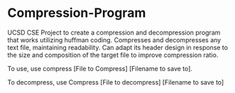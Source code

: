 # Compression-Program
UCSD CSE Project to create a compression and decompression program that works utilizing huffman coding. 
Compresses and decompresses any text file, maintaining readability.
Can adapt its header design in response to the size and composition of the target file to improve compression ratio.

To use, use compress [File to Compress] [Filename to save to].

To decompress, use Compress [File to decompress] [Filename to save to]
